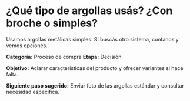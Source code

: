 # ¿Qué tipo de argollas usás? ¿Con broche o simples?

Usamos argollas metálicas simples. Si buscás otro sistema, contanos y vemos opciones.

**Categoría:** Proceso de compra
**Etapa:** Decisión

**Objetivo:** Aclarar características del producto y ofrecer variantes si hace falta.

**Siguiente paso sugerido:** Enviar foto de las argollas estándar y consultar necesidad específica.
